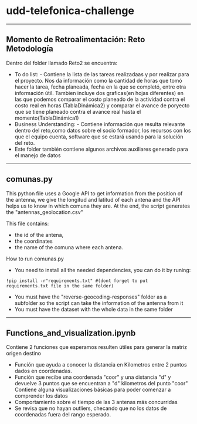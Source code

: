 # udd-telefonica-challenge
-----------------------------------------------------------------------------------------------------------------------------------------------
## Momento de Retroalimentación: Reto Metodología 
Dentro del folder llamado Reto2 se encuentra:
- To do list:
		- Contiene la lista de las tareas realizadaas y por realizar para el proyecto. Nos da información como la cantidad de horas que tomó hacer la tarea,
		fecha planeada, fecha en la que se completó, entre otra información útil. Tambien incluye dos graficas(en hojas diferentes) en las que podemos
		comparar el costo planeado de la actividad contra el costo real en horas (TablaDinámica2) y comparar el avance de poryecto que se tiene planeado
		contra el avance real hasta el momento(TablaDinámica1)
- Business Understanding:
		- Contiene información que resulta relevante dentro del reto,como datos sobre el socio formador, los recursos con los que el equipo cuenta, 
		software que se estará usando para la solución del reto. 
- Este folder también contiene algunos archivos auxiliares generado para el manejo de datos
	
-----------------------------------------------------------------------------------------------------------------------------------------------------

## comunas.py

This python file uses a Google API to get information from the position of the antenna,
we give the longitud and latitud of each antena and the API helps us to know in which 
comuna they are. At the end, the script generates the "antennas_geolocation.csv"

This file contains:
- the id of the antena,
- the coordinates
- the name of the comuna where each antena. 

How to run comunas.py

- You need to install all the needed dependencies, you can do it by runing:
```
!pip install -r"requirements.txt" #(dont forget to put requirements.txt file in the same folder)
```
- You must have the "reverse-geocoding-responses" folder as a subfolder so the script can take the information
	of the antenna from it
- You must have the dataset with the whole data in the same folder

-------------------------------------------------------------------------------------------------------------------------------------------------------
## Functions_and_visualization.ipynb

Contiene 2 funciones que esperamos resulten útiles para generar la matriz origen destino
- Función que ayuda a conocer la distancia en Kilometros entre 2 puntos dados en coordenadas. 
- Función que recibe una coordenada "coor" y una distancia "d" y devuelve 3 puntos que se encuentran a "d" kilometros del punto "coor"
Contiene alguna visualizaciones básicas para poder comenzar a comprender los datos
- Comportamiento sobre el tiempo de las 3 antenas más concurridas
- Se revisa que no hayan outliers, checando que no los datos de coordenadas fuera del rango esperado.
